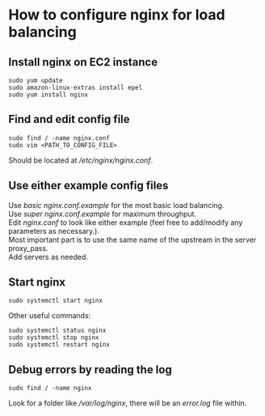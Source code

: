 # How to configure nginx for load balancing
## Install nginx on EC2 instance
```
sudo yum update
sudo amazon-linux-extras install epel
sudo yum install nginx
```
## Find and edit config file
```
sudo find / -name nginx.conf
sudo vim <PATH_TO_CONFIG_FILE>
```
Should be located at _/etc/nginx/nginx.conf_.
## Use either example config files
Use _basic nginx.conf.example_ for the most basic load balancing.  
Use _super nginx.conf.example_ for maximum throughput.  
Edit _nginx.conf_ to look like either example (feel free to add/modify any parameters as necessary.).  
Most important part is to use the same name of the upstream in the server proxy_pass.  
Add servers as needed.  
## Start nginx
```
sudo systemctl start nginx
```
Other useful commands:
```
sudo systemctl status nginx
sudo systemctl stop nginx
sudo systemctl restart nginx
```
## Debug errors by reading the log
```
sudo find / -name nginx
```
Look for a folder like _/var/log/nginx_, there will be an _error.log_ file within.
